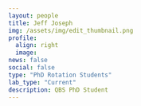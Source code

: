 ```yaml
---
layout: people
title: Jeff Joseph
img: /assets/img/edit_thumbnail.png
profile:
  align: right
  image:
news: false
social: false
type: "PhD Rotation Students"
lab_type: "Current"
description: QBS PhD Student
---
```

